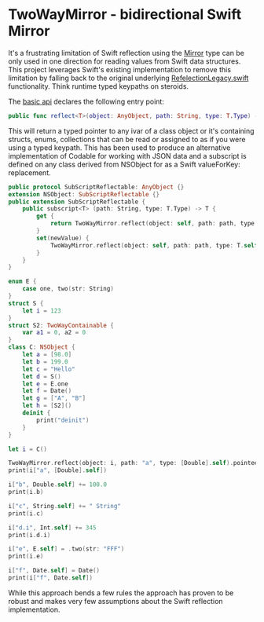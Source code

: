 # TwoWayMirror - bidirectional Swift Mirror

It's a frustrating limitation of Swift reflection using the [Mirror](http://nshipster.com/mirrortype/) type
can be only used in one direction for reading values from Swift data structures. This project leverages
Swift's existing implementation to remove this limitation by falling back to the original underlying
[RefelectionLegacy.swift](https://github.com/apple/swift/blob/master/stdlib/public/core/ReflectionLegacy.swift#L86)
functionality. Think runtime typed keypaths on steroids.

The [basic api](TwoWayMirror.playground/Sources/TwoWayMirror.swift) declares the following entry point:

```Swift
public func reflect<T>(object: AnyObject, path: String, type: T.Type) -> UnsafeMutablePointer<T>
```
This will return a typed pointer to any ivar of a class object or it's containing structs, enums, collections
that can be read or assigned to as if you were using a typed keypath.
This has been used to produce an alternative implementation of Codable for working with JSON data and
a subscript is defined on any class derived from NSObject for as a Swift valueForKey: replacement.

```Swift
public protocol SubScriptReflectable: AnyObject {}
extension NSObject: SubScriptReflectable {}
public extension SubScriptReflectable {
    public subscript<T> (path: String, type: T.Type) -> T {
        get {
            return TwoWayMirror.reflect(object: self, path: path, type: T.self).pointee
        }
        set(newValue) {
            TwoWayMirror.reflect(object: self, path: path, type: T.self).pointee = newValue
        }
    }
}
```

```Swift
enum E {
    case one, two(str: String)
}
struct S {
    let i = 123
}
struct S2: TwoWayContainable {
    var a1 = 0, a2 = 0
}
class C: NSObject {
    let a = [98.0]
    let b = 199.0
    let c = "Hello"
    let d = S()
    let e = E.one
    let f = Date()
    let g = ["A", "B"]
    let h = [S2]()
    deinit {
        print("deinit")
    }
}

let i = C()

TwoWayMirror.reflect(object: i, path: "a", type: [Double].self).pointee += [11.0]
print(i["a", [Double].self])

i["b", Double.self] += 100.0
print(i.b)

i["c", String.self] += " String"
print(i.c)

i["d.i", Int.self] += 345
print(i.d.i)

i["e", E.self] = .two(str: "FFF")
print(i.e)

i["f", Date.self] = Date()
print(i["f", Date.self])
```

While this approach bends a few rules the approach has proven to be robust and makes very few
assumptions about the Swift reflection implementation.
